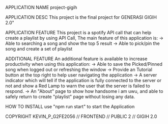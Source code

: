 APPLICATION NAME
project-gigih

APPLICATION DESC
This project is the final project for GENERASI GIGIH 2.0"

APPLICATION FEATURE
This project is a spotify API call that can help create a playlist
by using API Call, The main feature of this application is:
-> Able to searching a song and show the top 5 result
-> Able to pick/pin the song and create a set of playlist

ADDITIONAL FEATURE
An additional feature is available to increase productivity when using this application:
-> Able to save the Picked/Pinned song when logged out or refreshing the window
-> Provide an Tutorial button at the top right to help user navigating the application
-> A server indicator which will tell if the application is fully connected to the server or not
and show a Red Lamp to warn the user that the server is failed to respond.
-> An "About" page to show how handsome i am uwu, and able to safely return to create "playlist" page without losing any data.

HOW TO INSTALL
use "npm run start" to start the Application

COPYRIGHT
KEVIN_P_G2FE2056 // FRONTEND // PUBLIC 2 // GIGIH 2.0
